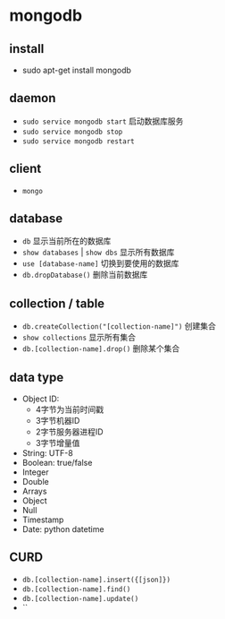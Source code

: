 # mongodb

## install
* sudo apt-get install mongodb

## daemon
* `sudo service mongodb start` 启动数据库服务
* `sudo service mongodb stop`
* `sudo service mongodb restart`

## client
* `mongo`

## database
* `db` 显示当前所在的数据库
* `show databases` | `show dbs` 显示所有数据库
* `use [database-name]` 切换到要使用的数据库
* `db.dropDatabase()` 删除当前数据库

## collection / table 
* `db.createCollection("[collection-name]")` 创建集合
* `show collections` 显示所有集合
* `db.[collection-name].drop()` 删除某个集合

## data type
* Object ID:
	* 4字节为当前时间戳
	* 3字节机器ID
	* 2字节服务器进程ID
	* 3字节增量值
* String: UTF-8
* Boolean: true/false
* Integer
* Double
* Arrays
* Object
* Null
* Timestamp
* Date: python datetime

## CURD
* `db.[collection-name].insert({[json]})`
* `db.[collection-name].find()`
* `db.[collection-name].update()`
* ``

